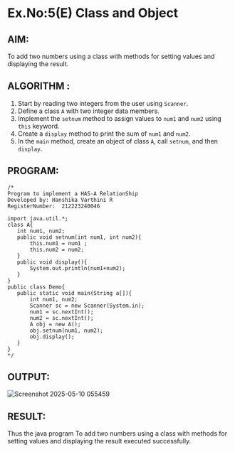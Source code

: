 # Ex.No:5(E) Class and Object
## AIM:
To add two numbers using a class with methods for setting values and displaying the result.
## ALGORITHM :

1. Start by reading two integers from the user using `Scanner`.
2. Define a class `A` with two integer data members.
3. Implement the `setnum` method to assign values to `num1` and `num2` using `this` keyword.
4. Create a `display` method to print the sum of `num1` and `num2`.
5. In the `main` method, create an object of class `A`, call `setnum`, and then `display`.

## PROGRAM:
 ```
/*
Program to implement a HAS-A RelationShip
Developed by: Hanshika Varthini R
RegisterNumber:  212223240046

import java.util.*;
class A{
    int num1, num2;
    public void setnum(int num1, int num2){
        this.num1 = num1 ; 
        this.num2 = num2;
    }
    public void display(){
        System.out.println(num1+num2);
    }
}
public class Demo{
    public static void main(String a[]){
        int num1, num2;
        Scanner sc = new Scanner(System.in);
        num1 = sc.nextInt();
        num2 = sc.nextInt();
        A obj = new A();
        obj.setnum(num1, num2);
        obj.display();
    }
}
*/
```

## OUTPUT:

![Screenshot 2025-05-10 055459](https://github.com/user-attachments/assets/5e1ca58f-e94f-490d-babf-6d02aaff0d43)


## RESULT:
Thus the java program To add two numbers using a class with methods for setting values and displaying the result executed successfully.

